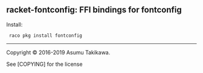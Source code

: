 racket-fontconfig: FFI bindings for fontconfig
----------------------------------------------

Install:

```
 raco pkg install fontconfig
```

---

Copyright © 2016-2019 Asumu Takikawa.

See [COPYING] for the license
